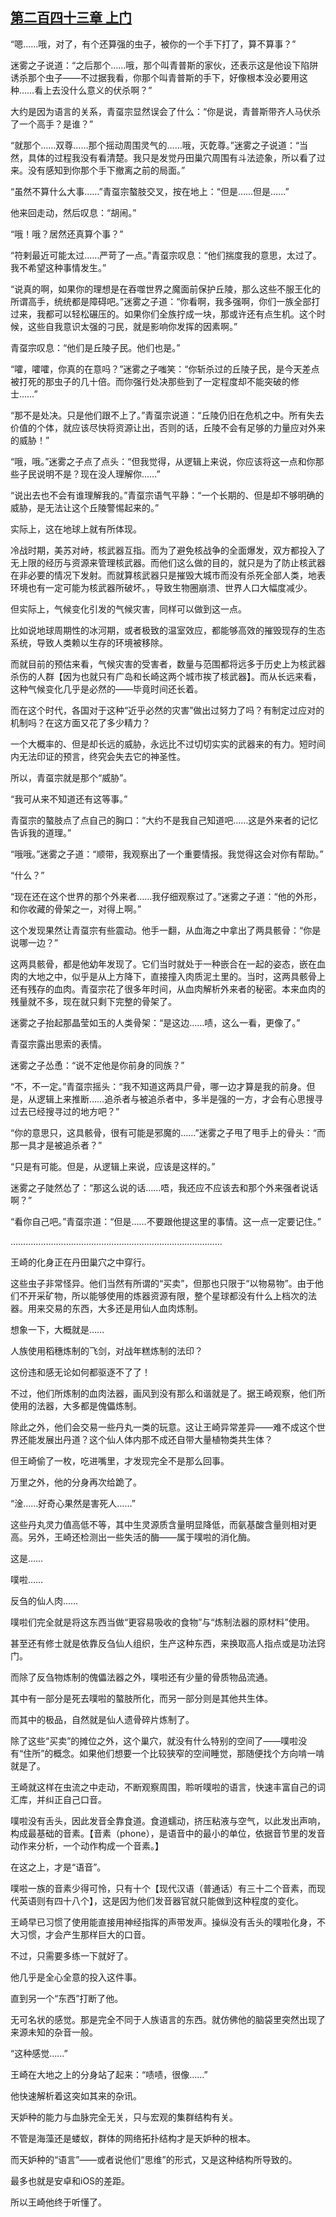 ## [第二百四十三章 上门](https://www.xxbiquge.com/11_11207/9232639.html)


  “嗯……哦，对了，有个还算强的虫子，被你的一个手下打了，算不算事？”

  迷雾之子说道：“之后那个……哦，那个叫青普斯的家伙，还表示这是他设下陷阱诱杀那个虫子——不过据我看，你那个叫青普斯的手下，好像根本没必要用这种……看上去没什么意义的伏杀啊？”

  大约是因为语言的关系，青虿宗显然误会了什么：“你是说，青普斯带齐人马伏杀了一个高手？是谁？”

  “就那个……双尊……那个摇动周围灵气的……哦，灭亁尊。”迷雾之子说道：“当然，具体的过程我没有看清楚。我只是发觉丹田巢穴周围有斗法迹象，所以看了过来。没有感知到你那个手下撤离之前的局面。”

  “虽然不算什么大事……”青虿宗螯肢交叉，按在地上：“但是……但是……”

  他来回走动，然后叹息：“胡闹。”

  “哦！哦？居然还真算个事？”

  “符剌最近可能太过……严苛了一点。”青虿宗叹息：“他们揣度我的意思，太过了。我不希望这种事情发生。”

  “说真的啊，如果你的理想是在吞噬世界之魔面前保护丘陵，那么这些不服王化的所谓高手，统统都是障碍吧。”迷雾之子道：“你看啊，我多强啊，你们一族全部打过来，我都可以轻松碾压的。如果你们全族拧成一块，那或许还有点生机。这个时候，这些自我意识太强的刁民，就是影响你发挥的因素啊。”

  青虿宗叹息：“他们是丘陵子民。他们也是。”

  “嚯，嚯嚯，你真的在意吗？”迷雾之子嗤笑：“你斩杀过的丘陵子民，是今天差点被打死的那虫子的几十倍。而你强行处决那些到了一定程度却不能突破的修士……”

  “那不是处决。只是他们跟不上了。”青虿宗说道：“丘陵仍旧在危机之中。所有失去价值的个体，就应该尽快将资源让出，否则的话，丘陵不会有足够的力量应对外来的威胁！”

  “哦，哦。”迷雾之子点了点头：“但我觉得，从逻辑上来说，你应该将这一点和你那些子民说明不是？现在没人理解你……”

  “说出去也不会有谁理解我的。”青虿宗语气平静：“一个长期的、但是却不够明确的威胁，是无法让这个丘陵警惕起来的。”

  实际上，这在地球上就有所体现。

  冷战时期，美苏对峙，核武器互指。而为了避免核战争的全面爆发，双方都投入了无上限的经历与资源来管理核武器。而他们这么做的目的，就只是为了防止核武器在非必要的情况下发射。而就算核武器只是摧毁大城市而没有杀死全部人类，地表环境也有一定可能为核武器所破坏。，导致生物圈崩溃、世界人口大幅度减少。

  但实际上，气候变化引发的气候灾害，同样可以做到这一点。

  比如说地球周期性的冰河期，或者极致的温室效应，都能够高效的摧毁现存的生态系统，导致人类赖以生存的环境被移除。

  而就目前的预估来看，气候灾害的受害者，数量与范围都将远多于历史上为核武器杀伤的人群【因为也就只有广岛和长崎这两个城市挨了核武器】。而从长远来看，这种气候变化几乎是必然的——毕竟时间还长着。

  而在这个时代，各国对于这种“近乎必然的灾害”做出过努力了吗？有制定过应对的机制吗？在这方面又花了多少精力？

  一个大概率的、但是却长远的威胁，永远比不过切切实实的武器来的有力。短时间内无法印证的预言，终究会失去它的神圣性。

  所以，青虿宗就是那个“威胁”。

  “我可从来不知道还有这等事。”

  青虿宗的螯肢点了点自己的胸口：“大约不是我自己知道吧……这是外来者的记忆告诉我的道理。”

  “哦哦。”迷雾之子道：“顺带，我观察出了一个重要情报。我觉得这会对你有帮助。”

  “什么？”

  “现在还在这个世界的那个外来者……我仔细观察过了。”迷雾之子道：“他的外形，和你收藏的骨架之一，对得上啊。”

  这个发现果然让青虿宗有些震动。他手一翻，从血海之中拿出了两具骸骨：“你是说哪一边？”

  这两具骸骨，都是他幼年发现了。它们当时就处于一种嵌合在一起的姿态，嵌在血肉的大地之中，似乎是从上方降下，直接撞入肉质泥土里的。当时，这两具骸骨上还有残存的血肉。青虿宗花了很多年时间，从血肉解析外来者的秘密。本来血肉的残量就不多，现在就只剩下完整的骨架了。

  迷雾之子抬起那晶莹如玉的人类骨架：“是这边……啧，这么一看，更像了。”

  青虿宗露出思索的表情。

  迷雾之子怂恿：“说不定他是你前身的同族？”

  “不，不一定。”青虿宗摇头：“我不知道这两具尸骨，哪一边才算是我的前身。但是，从逻辑上来推断……追杀者与被追杀者中，多半是强的一方，才会有心思搜寻过去已经搜寻过的地方吧？”

  “你的意思只，这具骸骨，很有可能是邪魔的……”迷雾之子甩了甩手上的骨头：“而那一具才是被追杀者？”

  “只是有可能。但是，从逻辑上来说，应该是这样的。”

  迷雾之子陡然怂了：“那这么说的话……唔，我还应不应该去和那个外来强者说话啊？”

  “看你自己吧。”青虿宗道：“但是……不要跟他提这里的事情。这一点一定要记住。”

  …………………………………………………………………………

  王崎的化身正在丹田巢穴之中穿行。

  这些虫子非常怪异。他们当然有所谓的“买卖”，但那也只限于“以物易物”。由于他们不开采矿物，所以能够使用的炼器资源有限，整个星球都没有什么上档次的法器。用来交易的东西，大多还是用仙人血肉炼制。

  想象一下，大概就是……

  人族使用稻穗炼制的飞剑，对战年糕炼制的法印？

  这份违和感无论如何都驱逐不了了！

  不过，他们所炼制的血肉法器，画风到没有那么和谐就是了。据王崎观察，他们所使用的法器，大多都是傀儡炼制。

  除此之外，他们会交易一些丹丸一类的玩意。这让王崎异常差异——难不成这个世界还能发展出丹道？这个仙人体内那不成还自带大量植物类共生体？

  但王崎偷了一枚，吃进嘴里，才发现完全不是那么回事。

  万里之外，他的分身再次给跪了。

  “淦……好奇心果然是害死人……”

  这些丹丸灵力值高低不等，其中生灵源质含量明显降低，而氨基酸含量则相对更高。另外，王崎还检测出一些失活的酶——属于噗啦的消化酶。

  这是……

  噗啦……

  反刍的仙人肉……

  噗啦们完全就是将这东西当做“更容易吸收的食物”与“炼制法器的原材料”使用。

  甚至还有修士就是依靠反刍仙人组织，生产这种东西，来换取高人指点或是功法窍门。

  而除了反刍物炼制的傀儡法器之外，噗啦还有少量的骨质物品流通。

  其中有一部分是死去噗啦的螯肢所化，而另一部分则是其他共生体。

  而其中的极品，自然就是仙人遗骨碎片炼制了。

  除了这些“买卖”的摊位之外，这个巢穴，就没有什么特别的空间了——噗啦没有“住所”的概念。如果他们想要一个比较狭窄的空间睡觉，那随便找个方向啃一啃就是了。

  王崎就这样在虫流之中走动，不断观察周围，聆听噗啦的语言，快速丰富自己的词汇库，并纠正自己口音。

  噗啦没有舌头，因此发音全靠食道。食道蠕动，挤压粘液与空气，以此发出声响，构成最基础的音素。【音素（phone），是语音中的最小的单位，依据音节里的发音动作来分析，一个动作构成一个音素。】

  在这之上，才是“语音”。

  噗啦一族的音素少得可怜，只有十个【现代汉语（普通话）有三十二个音素，而现代英语则有四十八个】，这是因为他们发音器官就只能做到这种程度的变化。

  王崎早已习惯了使用能直接用神经指挥的声带发声。操纵没有舌头的噗啦化身，不大习惯，才会产生那样巨大的口音。

  不过，只需要多练一下就好了。

  他几乎是全心全意的投入这件事。

  直到另一个“东西”打断了他。

  无可名状的感觉。那是完全不同于人族语言的东西。就仿佛他的脑袋里突然出现了来源未知的杂音一般。

  “这种感觉……”

  王崎在大地之上的分身站了起来：“啧啧，很像……”

  他快速解析着这突如其来的杂讯。

  天妒种的能力与血脉完全无关，只与宏观的集群结构有关。

  不管是海藻还是蝼蚁，群体的网络拓扑结构才是天妒种的根本。

  而天妒种的“语言”——或者说他们“思维”的形式，又是这种结构所导致的。

  最多也就是安卓和iOS的差距。

  所以王崎他终于听懂了。
